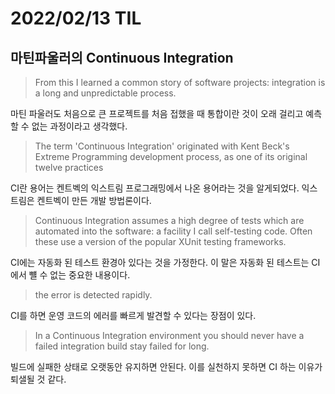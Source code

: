 # 2022/02/13 TIL

## 마틴파울러의 Continuous Integration

> From this I learned a common story of software projects: integration is a long and unpredictable process.

마틴 파울러도 처음으로 큰 프로젝트를 처음 접했을 때 통합이란 것이 오래 걸리고 예측할 수 없는 과정이라고 생각했다.

> The term 'Continuous Integration' originated with Kent Beck's Extreme Programming development process, as one of its original twelve practices

CI란 용어는 켄트벡의 익스트림 프로그래밍에서 나온 용어라는 것을 알게되었다. 익스트림은 켄트벡이 만든 개발 방법론이다.

> Continuous Integration assumes a high degree of tests which are automated into the software: a facility I call self-testing code. Often these use a version of the popular XUnit testing frameworks.

CI에는 자동화 된 테스트 환경아 있다는 것을 가정한다. 이 말은 자동화 된 테스트는 CI에서 뺼 수 없는 중요한 내용이다.

> the error is detected rapidly.

CI를 하면 운영 코드의 에러를 빠르게 발견할 수 있다는 장점이 있다.

> In a Continuous Integration environment you should never have a failed integration build stay failed for long.

빌드에 실패한 상태로 오랫동안 유지하면 안된다. 이를 실천하지 못하면 CI 하는 이유가 퇴샐될 것 같다.

